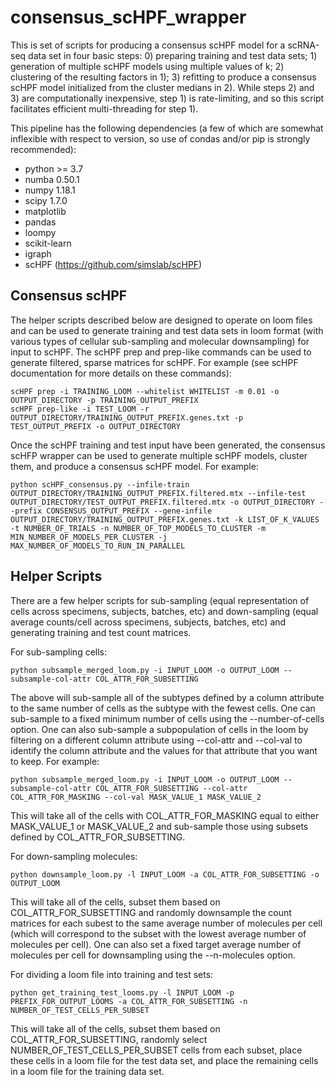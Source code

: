 # consensus_scHPF_wrapper

This is set of scripts for producing a consensus scHPF model for a scRNA-seq data set in four basic steps: 0) preparing training and test data sets; 1) generation of multiple scHPF models using multiple values of k; 2) clustering of the resulting factors in 1); 3) refitting to produce a consensus scHPF model initialized from the cluster medians in 2). While steps 2) and 3) are computationally inexpensive, step 1) is rate-limiting, and so this script facilitates efficient multi-threading for step 1).

This pipeline has the following dependencies (a few of which are somewhat inflexible with respect to version, so use of condas and/or pip is strongly recommended):

- python >= 3.7
- numba 0.50.1
- numpy 1.18.1
- scipy 1.7.0
- matplotlib
- pandas
- loompy
- scikit-learn
- igraph
- scHPF (https://github.com/simslab/scHPF)

## Consensus scHPF
The helper scripts described below are designed to operate on loom files and can be used to generate training and test data sets in loom format (with various types of cellular sub-sampling and molecular downsampling) for input to scHPF.  The scHPF prep and prep-like commands can be used to generate filtered, sparse matrices for scHPF.  For example (see scHPF documentation for more details on these commands):

```
scHPF prep -i TRAINING_LOOM --whitelist WHITELIST -m 0.01 -o OUTPUT_DIRECTORY -p TRAINING_OUTPUT_PREFIX
scHPF prep-like -i TEST_LOOM -r OUTPUT_DIRECTORY/TRAINING_OUTPUT_PREFIX.genes.txt -p TEST_OUTPUT_PREFIX -o OUTPUT_DIRECTORY
```

Once the scHPF training and test input have been generated, the consensus scHFP wrapper can be used to generate multiple scHPF models, cluster them, and produce a consensus scHPF model.  For example:
```
python scHPF_consensus.py --infile-train OUTPUT_DIRECTORY/TRAINING_OUTPUT_PREFIX.filtered.mtx --infile-test OUTPUT_DIRECTORY/TEST_OUTPUT_PREFIX.filtered.mtx -o OUTPUT_DIRECTORY --prefix CONSENSUS_OUTPUT_PREFIX --gene-infile OUTPUT_DIRECTORY/TRAINING_OUTPUT_PREFIX.genes.txt -k LIST_OF_K_VALUES -t NUMBER_OF_TRIALS -n NUMBER_OF_TOP_MODELS_TO_CLUSTER -m MIN_NUMBER_OF_MODELS_PER_CLUSTER -j MAX_NUMBER_OF_MODELS_TO_RUN_IN_PARALLEL
```

## Helper Scripts
There are a few helper scripts for sub-sampling (equal representation of cells across specimens, subjects, batches, etc) and down-sampling (equal average counts/cell across specimens, subjects, batches, etc) and generating training and test count matrices.

For sub-sampling cells:
```
python subsample_merged_loom.py -i INPUT_LOOM -o OUTPUT_LOOM --subsample-col-attr COL_ATTR_FOR_SUBSETTING
```
The above will sub-sample all of the subtypes defined by a column attribute to the same number of cells as the subtype with the fewest cells. One can sub-sample to a fixed minimum number of cells using the --number-of-cells option. One can also sub-sample a subpopulation of cells in the loom by filtering on a different column attribute using --col-attr and --col-val to identify the column attribute and the values for that attribute that you want to keep.  For example:
```
python subsample_merged_loom.py -i INPUT_LOOM -o OUTPUT_LOOM --subsample-col-attr COL_ATTR_FOR_SUBSETTING --col-attr COL_ATTR_FOR_MASKING --col-val MASK_VALUE_1 MASK_VALUE_2
```
This will take all of the cells with COL_ATTR_FOR_MASKING equal to either MASK_VALUE_1 or MASK_VALUE_2 and sub-sample those using subsets defined by COL_ATTR_FOR_SUBSETTING.

For down-sampling molecules:
```
python downsample_loom.py -l INPUT_LOOM -a COL_ATTR_FOR_SUBSETTING -o OUTPUT_LOOM
```
This will take all of the cells, subset them based on COL_ATTR_FOR_SUBSETTING and randomly downsample the count matrices for each subest to the same average number of molecules per cell (which will correspond to the subset with the lowest average number of molecules per cell). One can also set a fixed target average number of molecules per cell for downsampling using the --n-molecules option.

For dividing a loom file into training and test sets:
```
python get_training_test_looms.py -l INPUT_LOOM -p PREFIX_FOR_OUTPUT_LOOMS -a COL_ATTR_FOR_SUBSETTING -n NUMBER_OF_TEST_CELLS_PER_SUBSET
```
This will take all of the cells, subset them based on COL_ATTR_FOR_SUBSETTING, randomly select NUMBER_OF_TEST_CELLS_PER_SUBSET cells from each subset, place these cells in a loom file for the test data set, and place the remaining cells in a loom file for the training data set.


